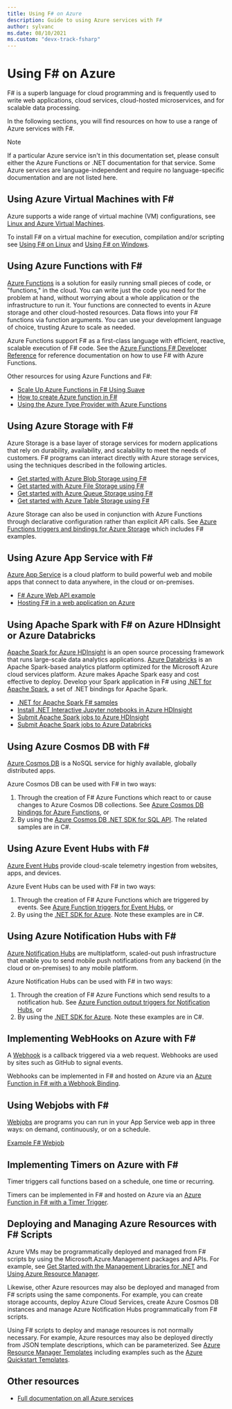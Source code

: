 ```yaml
---
title: Using F# on Azure
description: Guide to using Azure services with F#
author: sylvanc
ms.date: 08/10/2021
ms.custom: "devx-track-fsharp"
---
```


# Using F# on Azure

F# is a superb language for cloud programming and is frequently used to write web applications, cloud services, cloud-hosted microservices, and for scalable data processing.

In the following sections, you will find resources on how to use a range of Azure services with F#.

> [!NOTE]
> If a particular Azure service isn't in this documentation set, please consult either the Azure Functions or .NET documentation for that service. Some Azure services are language-independent and require no language-specific documentation and are not listed here.

## Using Azure Virtual Machines with F\#

Azure supports a wide range of virtual machine (VM) configurations, see [Linux and Azure Virtual Machines](https://azure.microsoft.com/services/virtual-machines/).

To install F# on a virtual machine for execution, compilation and/or scripting see [Using F# on Linux](https://fsharp.org/use/linux) and [Using F# on Windows](https://fsharp.org/use/windows).

## Using Azure Functions with F\#

[Azure Functions](https://azure.microsoft.com/services/functions/) is a solution for easily running small pieces of code, or "functions," in the cloud. You can write just the code you need for the problem at hand, without worrying about a whole application or the infrastructure to run it. Your functions are connected to events in Azure storage and other cloud-hosted resources. Data flows into your F# functions via function arguments. You can use your development language of choice, trusting Azure to scale as needed.

Azure Functions support F# as a first-class language with efficient, reactive, scalable execution of F# code. See the [Azure Functions F# Developer Reference](/azure/azure-functions/functions-reference-fsharp) for reference documentation on how to use F# with Azure Functions.

Other resources for using Azure Functions and F#:

* [Scale Up Azure Functions in F# Using Suave](https://blog.tamizhvendan.in/blog/2016/09/19/scale-up-azure-functions-in-f-number-using-suave/)
* [How to create Azure function in F#](https://www.mnie.me/azurefunctions)
* [Using the Azure Type Provider with Azure Functions](https://compositional-it.com/blog/2017/08-30-using-the-azure-type-provider-with-azure-functions/index.html)

## Using Azure Storage with F\#

Azure Storage is a base layer of storage services for modern applications that rely on durability, availability, and scalability to meet the needs of customers. F# programs can interact directly with Azure storage services, using the techniques described in the following articles.

* [Get started with Azure Blob Storage using F#](blob-storage.md)
* [Get started with Azure File Storage using F#](file-storage.md)
* [Get started with Azure Queue Storage using F#](queue-storage.md)
* [Get started with Azure Table Storage using F#](table-storage.md)

Azure Storage can also be used in conjunction with Azure Functions through declarative configuration rather than explicit API calls. See [Azure Functions triggers and bindings for Azure Storage](/azure/azure-functions/functions-bindings-storage) which includes F# examples.

## Using Azure App Service with F\#

[Azure App Service](https://azure.microsoft.com/services/app-service/) is a cloud platform to build powerful web and mobile apps that connect to data anywhere, in the cloud or on-premises.

* [F# Azure Web API example](https://github.com/fsprojects/azure-webapi-example)
* [Hosting F# in a web application on Azure](https://github.com/isaacabraham/fsharp-demonstrator)

## Using Apache Spark with F# on Azure HDInsight or Azure Databricks

[Apache Spark for Azure HDInsight](/azure/hdinsight/spark/apache-spark-overview) is an open source processing framework that runs large-scale data analytics applications. [Azure Databricks](/azure/databricks/scenarios/what-is-azure-databricks) is an Apache Spark-based analytics platform optimized for the Microsoft Azure cloud services platform. Azure makes Apache Spark easy and cost effective to deploy. Develop your Spark application in F# using [.NET for Apache Spark](../../spark/what-is-apache-spark-dotnet.md), a set of .NET bindings for Apache Spark.

* [.NET for Apache Spark F# samples](https://github.com/dotnet/spark/tree/main/examples/)
* [Install .NET Interactive Jupyter notebooks in Azure HDInsight](../../spark/how-to-guides/hdinsight-notebook-installation.md)
* [Submit Apache Spark jobs to Azure HDInsight](../../spark/how-to-guides/hdinsight-deploy-methods.md)
* [Submit Apache Spark jobs to Azure Databricks](../../spark/how-to-guides/databricks-deploy-methods.md)

## Using Azure Cosmos DB with F\#

[Azure Cosmos DB](https://azure.microsoft.com/services/cosmos-db) is a NoSQL service for highly available, globally distributed apps.

Azure Cosmos DB can be used with F# in two ways:

1. Through the creation of F# Azure Functions which react to or cause changes to Azure Cosmos DB collections. See [Azure Cosmos DB bindings for Azure Functions](/azure/azure-functions/functions-bindings-cosmosdb), or
2. By using the [Azure Cosmos DB .NET SDK for SQL API](/azure/cosmos-db/sql-api-sdk-dotnet). The related samples are in C#.

## Using Azure Event Hubs with F\#

[Azure Event Hubs](https://azure.microsoft.com/services/event-hubs/) provide cloud-scale telemetry ingestion from websites, apps, and devices.

Azure Event Hubs can be used with F# in two ways:

1. Through the creation of F# Azure Functions which are triggered by events. See [Azure Function triggers for Event Hubs](/azure/azure-functions/functions-bindings-event-hubs), or
2. By using the [.NET SDK for Azure](/azure/event-hubs/event-hubs-csharp-ephcs-getstarted). Note these examples are in C#.

## Using Azure Notification Hubs with F\#

[Azure Notification Hubs](/azure/notification-hubs/) are multiplatform, scaled-out push infrastructure that enable you to send mobile push notifications from any backend (in the cloud or on-premises) to any mobile platform.

Azure Notification Hubs can be used with F# in two ways:

1. Through the creation of F# Azure Functions which send results to a notification hub. See [Azure Function output triggers for Notification Hubs](/azure/azure-functions/functions-bindings-notification-hubs), or
2. By using the [.NET SDK for Azure](/archive/blogs/azuremobile/push-notifications-using-notification-hub-and-net-backend). Note these examples are in C#.

## Implementing WebHooks on Azure with F\#

A [Webhook](https://en.wikipedia.org/wiki/Webhook) is a callback triggered via a web request. Webhooks are used by sites such as GitHub to signal events.

Webhooks can be implemented in F# and hosted on Azure via an [Azure Function in F# with a Webhook Binding](/azure/azure-functions/functions-bindings-http-webhook).

## Using Webjobs with F\#

[Webjobs](/azure/app-service-web/web-sites-create-web-jobs) are programs you can run in your App Service web app in three ways: on demand, continuously, or on a schedule.

[Example F# Webjob](https://github.com/jrr/webjob-project-examples)

## Implementing Timers on Azure with F\#

Timer triggers call functions based on a schedule, one time or recurring.

Timers can be implemented in F# and hosted on Azure via an [Azure Function in F# with a Timer Trigger](/azure/azure-functions/functions-bindings-timer).

## Deploying and Managing Azure Resources with F# Scripts

Azure VMs may be programmatically deployed and managed from F# scripts by using the Microsoft.Azure.Management packages and APIs. For example, see [Get Started with the Management Libraries for .NET](/previous-versions/azure/dn722415(v=azure.100)) and [Using Azure Resource Manager](/azure/azure-resource-manager/resource-manager-deployment-model).

Likewise, other Azure resources may also be deployed and managed from F# scripts using the same components. For example, you can create storage accounts, deploy Azure Cloud Services, create Azure Cosmos DB instances and manage Azure Notification Hubs programmatically from F# scripts.

Using F# scripts to deploy and manage resources is not normally necessary. For example, Azure resources may also be deployed directly from JSON template descriptions, which can be parameterized. See [Azure Resource Manager Templates](/azure/azure-resource-manager/resource-manager-template-best-practices) including examples such as the [Azure Quickstart Templates](https://azure.microsoft.com/resources/templates/).

## Other resources

* [Full documentation on all Azure services](/azure/)
